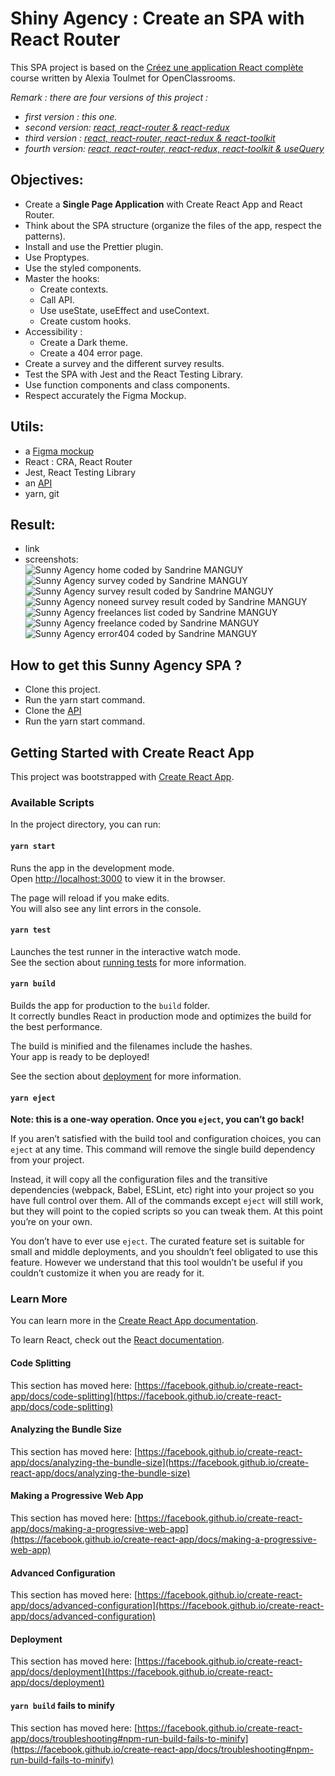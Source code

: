 # Shiny Agency : Create an SPA with React Router
This SPA project is based on the [Créez une application React complète](https://openclassrooms.com/fr/courses/7150606-creez-une-application-react-complete) course written by Alexia Toulmet for OpenClassrooms.  


*Remark : there are four versions of this project :*
* *first version : this one.*  
* *second version: [react, react-router & react-redux](https://github.com/s-manguy/projects/tree/main/front-end-libraries/oc-05-shiny-agency-redux)*    
* *third version : [react, react-router, react-redux & react-toolkit](https://github.com/s-manguy/projects/tree/main/front-end-libraries/oc-05-shiny-agency-redux-toolkit)*   
* *fourth version: [react, react-router, react-redux, react-toolkit & useQuery](https://github.com/s-manguy/projects/tree/main/front-end-libraries/oc-05-shiny-agency-redux-and-usequery)*

## Objectives:
* Create a **Single Page Application** with Create React App and React Router.
* Think about the SPA structure (organize the files of the app, respect the patterns).
* Install and use the Prettier plugin.
* Use Proptypes.
* Use the styled components.
* Master the hooks:
  * Create contexts.
  * Call API.
  * Use useState, useEffect and useContext.
  * Create custom hooks.
* Accessibility : 
  * Create a Dark theme.
  * Create a 404 error page.
* Create a survey and the different survey results.
* Test the SPA with Jest and the React Testing Library.
* Use function components and class components.
* Respect accurately the Figma Mockup.

## Utils:
* a [Figma mockup](https://www.figma.com/file/KlrToaA7Dj1Sm0opq37ICg/React-interm%C3%A9diaire?node-id=0%3A1)
* React : CRA, React Router
* Jest, React Testing Library
* an [API](https://github.com/OpenClassrooms-Student-Center/7150606-API-React-intermediaire)
* yarn, git

## Result:
* link
* screenshots:  
![Sunny Agency home coded by Sandrine MANGUY](https://github.com/s-manguy/projects/blob/main/front-end-libraries/oc-05-shiny-agency/screenshots/home.jpg) 
![Sunny Agency survey coded by Sandrine MANGUY](https://github.com/s-manguy/projects/blob/main/front-end-libraries/oc-05-shiny-agency/screenshots/survey.jpg)
![Sunny Agency survey result coded by Sandrine MANGUY](https://github.com/s-manguy/projects/blob/main/front-end-libraries/oc-05-shiny-agency/screenshots/result.jpg)  
![Sunny Agency noneed survey result coded by Sandrine MANGUY](https://github.com/s-manguy/projects/blob/main/front-end-libraries/oc-05-shiny-agency/screenshots/noneed.jpg)  
![Sunny Agency freelances list coded by Sandrine MANGUY](https://github.com/s-manguy/projects/blob/main/front-end-libraries/oc-05-shiny-agency/screenshots/list.jpg)  
![Sunny Agency freelance coded by Sandrine MANGUY](https://github.com/s-manguy/projects/blob/main/front-end-libraries/oc-05-shiny-agency/screenshots/item.jpg)  
![Sunny Agency error404 coded by Sandrine MANGUY](https://github.com/s-manguy/projects/blob/main/front-end-libraries/oc-05-shiny-agency/screenshots/error404.jpg)  


## How to get this Sunny Agency SPA ?
* Clone this project.
* Run the yarn start command.
* Clone the [API](https://github.com/OpenClassrooms-Student-Center/7150606-API-React-intermediaire)
* Run the yarn start command.


## Getting Started with Create React App

This project was bootstrapped with [Create React App](https://github.com/facebook/create-react-app).

### Available Scripts

In the project directory, you can run:

#### `yarn start`

Runs the app in the development mode.\
Open [http://localhost:3000](http://localhost:3000) to view it in the browser.

The page will reload if you make edits.\
You will also see any lint errors in the console.

#### `yarn test`

Launches the test runner in the interactive watch mode.\
See the section about [running tests](https://facebook.github.io/create-react-app/docs/running-tests) for more information.

#### `yarn build`

Builds the app for production to the `build` folder.\
It correctly bundles React in production mode and optimizes the build for the best performance.

The build is minified and the filenames include the hashes.\
Your app is ready to be deployed!

See the section about [deployment](https://facebook.github.io/create-react-app/docs/deployment) for more information.

#### `yarn eject`

**Note: this is a one-way operation. Once you `eject`, you can’t go back!**

If you aren’t satisfied with the build tool and configuration choices, you can `eject` at any time. This command will remove the single build dependency from your project.

Instead, it will copy all the configuration files and the transitive dependencies (webpack, Babel, ESLint, etc) right into your project so you have full control over them. All of the commands except `eject` will still work, but they will point to the copied scripts so you can tweak them. At this point you’re on your own.

You don’t have to ever use `eject`. The curated feature set is suitable for small and middle deployments, and you shouldn’t feel obligated to use this feature. However we understand that this tool wouldn’t be useful if you couldn’t customize it when you are ready for it.

### Learn More

You can learn more in the [Create React App documentation](https://facebook.github.io/create-react-app/docs/getting-started).

To learn React, check out the [React documentation](https://reactjs.org/).

#### Code Splitting

This section has moved here: [https://facebook.github.io/create-react-app/docs/code-splitting](https://facebook.github.io/create-react-app/docs/code-splitting)

#### Analyzing the Bundle Size

This section has moved here: [https://facebook.github.io/create-react-app/docs/analyzing-the-bundle-size](https://facebook.github.io/create-react-app/docs/analyzing-the-bundle-size)

#### Making a Progressive Web App

This section has moved here: [https://facebook.github.io/create-react-app/docs/making-a-progressive-web-app](https://facebook.github.io/create-react-app/docs/making-a-progressive-web-app)

#### Advanced Configuration

This section has moved here: [https://facebook.github.io/create-react-app/docs/advanced-configuration](https://facebook.github.io/create-react-app/docs/advanced-configuration)

#### Deployment

This section has moved here: [https://facebook.github.io/create-react-app/docs/deployment](https://facebook.github.io/create-react-app/docs/deployment)

#### `yarn build` fails to minify

This section has moved here: [https://facebook.github.io/create-react-app/docs/troubleshooting#npm-run-build-fails-to-minify](https://facebook.github.io/create-react-app/docs/troubleshooting#npm-run-build-fails-to-minify)
